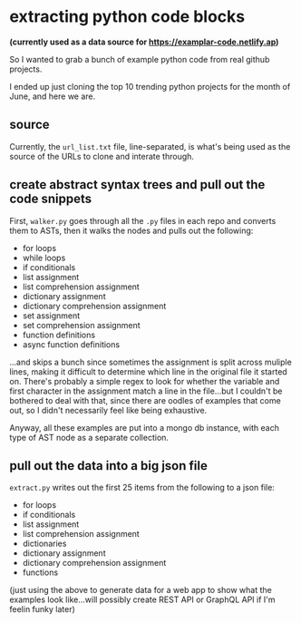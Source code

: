 # extracting python code blocks

**(currently used as a data source for https://examplar-code.netlify.ap)**

So I wanted to grab a bunch of example python code from real github projects.

I ended up just cloning the top 10 trending python projects for the month of June, and here we are.

## source

Currently, the `url_list.txt` file, line-separated, is what's being used as the source of the URLs to clone and interate through.

## create abstract syntax trees and pull out the code snippets

First, `walker.py` goes through all the `.py` files in each repo and converts them to ASTs, then it walks the nodes and pulls out the following:

- for loops
- while loops
- if conditionals
- list assignment
- list comprehension assignment
- dictionary assignment
- dictionary comprehension assignment
- set assignment
- set comprehension assignment
- function definitions
- async function definitions

...and skips a bunch since sometimes the assignment is split across muliple lines, making it difficult to determine which line in the original file it started on. There's probably a simple regex to look for whether the variable and first character in the assignment match a line in the file...but I couldn't be bothered to deal with that, since there are oodles of examples that come out, so I didn't necessarily feel like being exhaustive.

Anyway, all these examples are put into a mongo db instance, with each type of AST node as a separate collection.

## pull out the data into a big json file

`extract.py` writes out the first 25 items from the following to a json file:

- for loops
- if conditionals
- list assignment
- list comprehension assignment
- dictionaries
- dictionary assignment
- dictionary comprehension assignment
- functions

(just using the above to generate data for a web app to show what the examples
look like...will possibly create REST API or GraphQL API if I'm feelin funky later)
